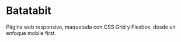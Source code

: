 # Batatabit
Página web responsive, maquetada con CSS Grid y Flexbox, desde un enfoque mobile first.

